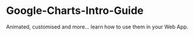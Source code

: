 # Google-Charts-Intro-Guide
Animated, customised and more... learn how to use them in your Web App. 
